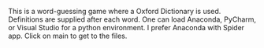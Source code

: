 This is a word-guessing game where a Oxford Dictionary is used. Definitions are supplied after each word. One can load Anaconda, PyCharm, or Visual Studio for a python environment. I prefer Anaconda with Spider app. Click on main to get to the files. 

